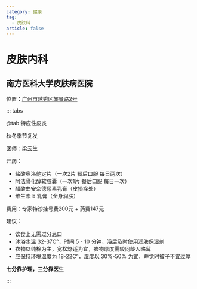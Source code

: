 ```yaml
---
category: 健康
tag:
  - 皮肤科
article: false
---
```


# 皮肤内科

## 南方医科大学皮肤病医院

位置：<a href="https://ditu.amap.com/place/B00141JPRS" target="_blank">广州市越秀区麓景路2号</a>

::: tabs

@tab 特应性皮炎

秋冬季节复发

医师：梁云生

开药：

- 盐酸奥洛他定片（一次2片 餐后口服 每日两次）
- 阿法骨化醇软胶囊（一次1片 餐后口服 每日一次）
- 醋酸曲安奈德尿素乳膏（皮损痒处）
- 维生素 E 乳膏（全身润肤）

费用：专家特诊挂号费200元 + 药费147元

建议：

- 饮食上无需过分忌口
- 沐浴水温 32-37C°，时间 5 - 10 分钟，浴后及时使用润肤保湿剂
- 衣物以纯棉为主，宽松舒适为宜，衣物厚度需较同龄人略薄
- 应保持环境温度为 18-22C°，湿度以 30%-50% 为宜，睡觉时被子不宜过厚

**七分靠护理，三分靠医生**

:::